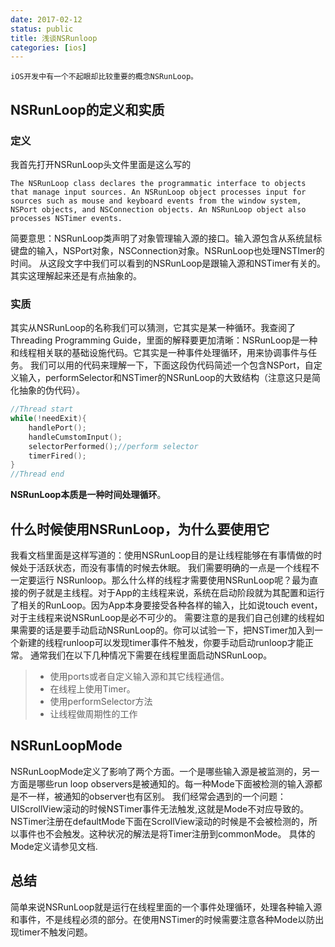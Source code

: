 ```yaml
---
date: 2017-02-12
status: public
title: 浅谈NSRunloop
categories: [ios]
---
```


    iOS开发中有一个不起眼却比较重要的概念NSRunLoop。
## NSRunLoop的定义和实质
### 定义
  我首先打开NSRunLoop头文件里面是这么写的
```
The NSRunLoop class declares the programmatic interface to objects that manage input sources. An NSRunLoop object processes input for sources such as mouse and keyboard events from the window system, NSPort objects, and NSConnection objects. An NSRunLoop object also processes NSTimer events.
```

  简要意思：NSRunLoop类声明了对象管理输入源的接口。输入源包含从系统鼠标键盘的输入，NSPort对象，NSConnection对象。NSRunLoop也处理NSTImer的时间。
  从这段文字中我们可以看到的NSRunLoop是跟输入源和NSTimer有关的。其实这理解起来还是有点抽象的。
### 实质
  其实从NSRunLoop的名称我们可以猜测，它其实是某一种循环。我查阅了Threading Programming Guide，里面的解释要更加清晰：NSRunLoop是一种和线程相关联的基础设施代码。它其实是一种事件处理循环，用来协调事件与任务。
  我们可以用的代码来理解一下，下面这段伪代码简述一个包含NSPort，自定义输入，performSelector和NSTimer的NSRunLoop的大致结构（注意这只是简化抽象的伪代码）。
``` c
//Thread start
while(!needExit){
    handlePort();
    handleCumstomInput();
    selectorPerformed();//perform selector
    timerFired();
}
//Thread end
```
**NSRunLoop本质是一种时间处理循环**。

## 什么时候使用NSRunLoop，为什么要使用它
  我看文档里面是这样写道的：使用NSRunLoop目的是让线程能够在有事情做的时候处于活跃状态，而没有事情的时候去休眠。
  我们需要明确的一点是一个线程不一定要运行 NSRunloop。那么什么样的线程才需要使用NSRunLoop呢？最为直接的例子就是主线程。对于App的主线程来说，系统在启动阶段就为其配置和运行了相关的RunLoop。因为App本身要接受各种各样的输入，比如说touch event，对于主线程来说NSRunLoop是必不可少的。
  需要注意的是我们自己创建的线程如果需要的话是要手动启动NSRunLoop的。你可以试验一下，把NSTimer加入到一个新建的线程runloop可以发现timer事件不触发，你要手动启动runloop才能正常。
  通常我们在以下几种情况下需要在线程里面启动NSRunLoop。
>* 使用ports或者自定义输入源和其它线程通信。
>* 在线程上使用Timer。
>* 使用performSelector方法
>* 让线程做周期性的工作
## NSRunLoopMode
NSRunLoopMode定义了影响了两个方面。一个是哪些输入源是被监测的，另一方面是哪些run loop observers是被通知的。每一种Mode下面被检测的输入源都是不一样，被通知的observer也有区别。
我们经常会遇到的一个问题：UIScrollView滚动的时候NSTimer事件无法触发,这就是Mode不对应导致的。NSTimer注册在defaultMode下面在ScrollView滚动的时候是不会被检测的，所以事件也不会触发。这种状况的解法是将Timer注册到commonMode。
具体的Mode定义请参见文档.

## 总结
简单来说NSRunLoop就是运行在线程里面的一个事件处理循环，处理各种输入源和事件，不是线程必须的部分。在使用NSTimer的时候需要注意各种Mode以防出现timer不触发问题。
  

